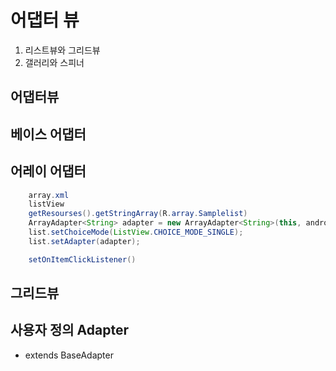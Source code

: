 # 어댑터 뷰
1. 리스트뷰와 그리드뷰
2. 갤러리와 스피너

## 어댑터뷰


## 베이스 어댑터

## 어레이 어댑터
```java
    array.xml
    listView
    getResourses().getStringArray(R.array.Samplelist)
    ArrayAdapter<String> adapter = new ArrayAdapter<String>(this, android.R.layout simple_list_item_single_choice,listSample);
    list.setChoiceMode(ListView.CHOICE_MODE_SINGLE);
    list.setAdapter(adapter);

    setOnItemClickListener()

```

## 그리드뷰

## 사용자 정의 Adapter  
- extends BaseAdapter